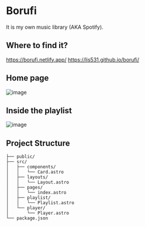# Borufi

It is my own music library (AKA Spotify).

## Where to find it?
https://borufi.netlify.app/
https://lis531.github.io/borufi/

## Home page
![image](https://github.com/lis531/borufi/assets/82408934/f4acc115-fc4b-4088-b3c9-4f9619293a7c)

## Inside the playlist
![image](https://github.com/lis531/borufi/assets/82408934/75e07e1a-21d6-4c92-abcc-37d604cd29de)

## Project Structure

```text
├── public/
├── src/
│   ├── components/
│   │   └── Card.astro
│   ├── layouts/
│   │   └── Layout.astro
│   ├── pages/
│   │   └── index.astro
│   ├── playlist/
│   │   └── Playlist.astro
│   └── player/
│       └── Player.astro
└── package.json
```
